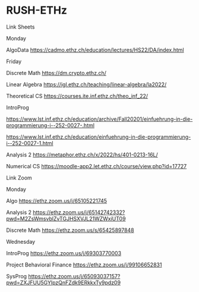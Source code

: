 # RUSH-ETHz

Link Sheets

Monday

AlgoData
https://cadmo.ethz.ch/education/lectures/HS22/DA/index.html

Friday

Discrete Math
https://dm.crypto.ethz.ch/

Linear Algebra
https://igl.ethz.ch/teaching/linear-algebra/la2022/

Theoretical CS
https://courses.ite.inf.ethz.ch/theo_inf_22/

IntroProg

https://www.lst.inf.ethz.ch/education/archive/Fall20201/einfuehrung-in-die-programmierung-i--252-0027-.html


https://www.lst.inf.ethz.ch/education/einfuehrung-in-die-programmierung-i--252-0027-1.html

Analysis 2
https://metaphor.ethz.ch/x/2022/hs/401-0213-16L/

Numerical CS
https://moodle-app2.let.ethz.ch/course/view.php?id=17727



Link Zoom

Monday

Algo
https://ethz.zoom.us/j/65105221745

Analysis 2
https://ethz.zoom.us/j/65142742332?pwd=M2ZsWmsvblZvTGJHSXVJL21WZWxiUT09

Discrete Math
https://ethz.zoom.us/s/65425897848

Wednesday

IntroProg
https://ethz.zoom.us/j/69303770003

Project Behavioral Finance
https://ethz.zoom.us/j/99106652831

SysProg
https://ethz.zoom.us/j/65093037157?pwd=ZXJFUU5GYlpzQnFZdk9ERkkxTy9pdz09






